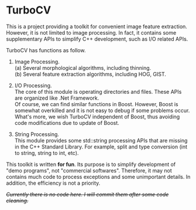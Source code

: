 TurboCV
=======

This is a project providing a toolkit for convenient image feature extraction.
However, it is not limited to image processing. In fact, it contains some supplementary APIs to simplify C++ development, such as I/O related APIs.  

TurboCV has functions as follow.

1. Image Processing.  
    (a) Several morphological algorithms, including thinning.  
    (b) Several feature extraction algorithms, including HOG, GIST.

2. I/O Processing.  
    The core of this module is operating directories and files. These APIs are organized like .Net Framework.  
    Of course, we can find similar functions in Boost. However, Boost is somewhat overkilled and it is not easy to debug if some problems occur. What's more, we wish TurboCV independent of Boost, thus avoiding code modifications due to update of Boost.

3. String Processing.  
    This module provides some std::string processing APIs that are missing in the C++ Standard Library. For example, split and type conversion (int to string, string to int, etc).

This toolkit is written **for fun**. Its purpose is to simplify development of "demo programs", not "commercial softwares". Therefore, it may not contains much code to process exceptions and some unimportant details. In addition, the efficiency is not a priority.

~~*Currently there is no code here. I will commit them after some code cleaning.*~~
